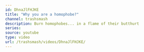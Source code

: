```yaml
---
id: DhnaJlFHJKE
title: "Why you are a homophobe?"
channel: trashsmash
description: Burn homophobes... in a flame of their butthurt
series:
source: youtube
type: video
url: /trashsmash/videos/DhnaJlFHJKE/
---
```

